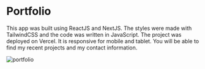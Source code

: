 # Portfolio

This app was built using ReactJS and NextJS. The styles were made with TailwindCSS and the code was written in JavaScript. The project was deployed on Vercel. It is responsive for mobile and tablet. You will be able to find my recent projects and my contact information.

![portfolio](https://user-images.githubusercontent.com/71913145/219562287-08e245f6-a21a-495d-bb53-3350f5549a90.png)
